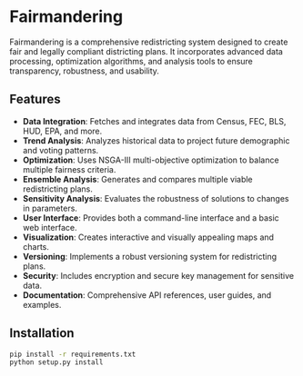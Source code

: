 # Fairmandering

Fairmandering is a comprehensive redistricting system designed to create fair and legally compliant districting plans. It incorporates advanced data processing, optimization algorithms, and analysis tools to ensure transparency, robustness, and usability.

## Features

- **Data Integration**: Fetches and integrates data from Census, FEC, BLS, HUD, EPA, and more.
- **Trend Analysis**: Analyzes historical data to project future demographic and voting patterns.
- **Optimization**: Uses NSGA-III multi-objective optimization to balance multiple fairness criteria.
- **Ensemble Analysis**: Generates and compares multiple viable redistricting plans.
- **Sensitivity Analysis**: Evaluates the robustness of solutions to changes in parameters.
- **User Interface**: Provides both a command-line interface and a basic web interface.
- **Visualization**: Creates interactive and visually appealing maps and charts.
- **Versioning**: Implements a robust versioning system for redistricting plans.
- **Security**: Includes encryption and secure key management for sensitive data.
- **Documentation**: Comprehensive API references, user guides, and examples.

## Installation

```bash
pip install -r requirements.txt
python setup.py install
